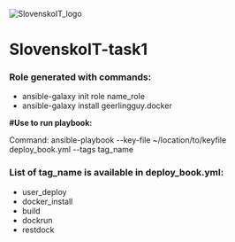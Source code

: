 ![SlovenskoIT_logo](https://user-images.githubusercontent.com/59098039/161498419-e229f32a-9d72-4a08-8b60-bea4c8b47d5f.svg)

# SlovenskoIT-task1


### Role generated with commands:
* ansible-galaxy init role name_role
* ansible-galaxy install geerlingguy.docker
      
**#Use to run playbook:**

Command: ansible-playbook --key-file ~/location/to/keyfile deploy_book.yml --tags tag_name

### List of tag_name is available in deploy_book.yml:
* user_deploy
* docker_install
* build
* dockrun
* restdock

      
